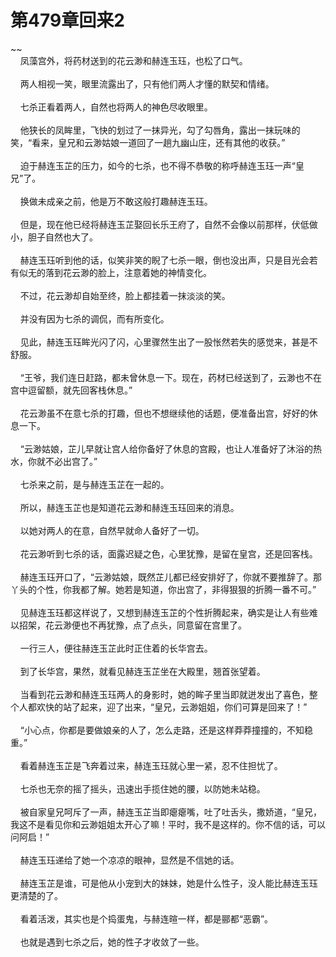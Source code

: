 # 第479章回来2
~~<br>&nbsp;&nbsp;&nbsp;&nbsp;凤藻宫外，将药材送到的花云渺和赫连玉珏，也松了口气。<br><br>&nbsp;&nbsp;&nbsp;&nbsp;两人相视一笑，眼里流露出了，只有他们两人才懂的默契和情绪。<br><br>&nbsp;&nbsp;&nbsp;&nbsp;七杀正看着两人，自然也将两人的神色尽收眼里。<br><br>&nbsp;&nbsp;&nbsp;&nbsp;他狭长的凤眸里，飞快的划过了一抹异光，勾了勾唇角，露出一抹玩味的笑，“看来，皇兄和云渺姑娘一道回了一趟九幽山庄，还有其他的收获。”<br><br>&nbsp;&nbsp;&nbsp;&nbsp;迫于赫连玉芷的压力，如今的七杀，也不得不恭敬的称呼赫连玉珏一声“皇兄”了。<br><br>&nbsp;&nbsp;&nbsp;&nbsp;换做未成亲之前，他是万不敢这般打趣赫连玉珏。<br><br>&nbsp;&nbsp;&nbsp;&nbsp;但是，现在他已经将赫连玉芷娶回长乐王府了，自然不会像以前那样，伏低做小，胆子自然也大了。<br><br>&nbsp;&nbsp;&nbsp;&nbsp;赫连玉珏听到他的话，似笑非笑的睨了七杀一眼，倒也没出声，只是目光会若有似无的落到花云渺的脸上，注意着她的神情变化。<br><br>&nbsp;&nbsp;&nbsp;&nbsp;不过，花云渺却自始至终，脸上都挂着一抹淡淡的笑。<br><br>&nbsp;&nbsp;&nbsp;&nbsp;并没有因为七杀的调侃，而有所变化。<br><br>&nbsp;&nbsp;&nbsp;&nbsp;见此，赫连玉珏眸光闪了闪，心里骤然生出了一股怅然若失的感觉来，甚是不舒服。<br><br>&nbsp;&nbsp;&nbsp;&nbsp;“王爷，我们连日赶路，都未曾休息一下。现在，药材已经送到了，云渺也不在宫中逗留额，就先回客栈休息。”<br><br>&nbsp;&nbsp;&nbsp;&nbsp;花云渺虽不在意七杀的打趣，但也不想继续他的话题，便准备出宫，好好的休息一下。<br><br>&nbsp;&nbsp;&nbsp;&nbsp;“云渺姑娘，芷儿早就让宫人给你备好了休息的宫殿，也让人准备好了沐浴的热水，你就不必出宫了。”<br><br>&nbsp;&nbsp;&nbsp;&nbsp;七杀来之前，是与赫连玉芷在一起的。<br><br>&nbsp;&nbsp;&nbsp;&nbsp;所以，赫连玉芷也是知道花云渺和赫连玉珏回来的消息。<br><br>&nbsp;&nbsp;&nbsp;&nbsp;以她对两人的在意，自然早就命人备好了一切。<br><br>&nbsp;&nbsp;&nbsp;&nbsp;花云渺听到七杀的话，面露迟疑之色，心里犹豫，是留在皇宫，还是回客栈。<br><br>&nbsp;&nbsp;&nbsp;&nbsp;赫连玉珏开口了，“云渺姑娘，既然芷儿都已经安排好了，你就不要推辞了。那丫头的个性，你我都了解。她若是知道，你出宫了，非得狠狠的折腾一番不可。”<br><br>&nbsp;&nbsp;&nbsp;&nbsp;见赫连玉珏都这样说了，又想到赫连玉芷的个性折腾起来，确实是让人有些难以招架，花云渺便也不再犹豫，点了点头，同意留在宫里了。<br><br>&nbsp;&nbsp;&nbsp;&nbsp;一行三人，便往赫连玉芷此时正住着的长华宫去。<br><br>&nbsp;&nbsp;&nbsp;&nbsp;到了长华宫，果然，就看见赫连玉芷坐在大殿里，翘首张望着。<br><br>&nbsp;&nbsp;&nbsp;&nbsp;当看到花云渺和赫连玉珏两人的身影时，她的眸子里当即就迸发出了喜色，整个人都欢快的站了起来，迎了出来，“皇兄，云渺姐姐，你们可算是回来了！”<br><br>&nbsp;&nbsp;&nbsp;&nbsp;“小心点，你都是要做娘亲的人了，怎么走路，还是这样莽莽撞撞的，不知稳重。”<br><br>&nbsp;&nbsp;&nbsp;&nbsp;看着赫连玉芷是飞奔着过来，赫连玉珏就心里一紧，忍不住担忧了。<br><br>&nbsp;&nbsp;&nbsp;&nbsp;七杀也无奈的摇了摇头，迅速出手揽住她的腰，以防她未站稳。<br><br>&nbsp;&nbsp;&nbsp;&nbsp;被自家皇兄呵斥了一声，赫连玉芷当即瘪瘪嘴，吐了吐舌头，撒娇道，“皇兄，我这不是看见你和云渺姐姐太开心了嘛！平时，我不是这样的。你不信的话，可以问阿启！”<br><br>&nbsp;&nbsp;&nbsp;&nbsp;赫连玉珏递给了她一个凉凉的眼神，显然是不信她的话。<br><br>&nbsp;&nbsp;&nbsp;&nbsp;赫连玉芷是谁，可是他从小宠到大的妹妹，她是什么性子，没人能比赫连玉珏更清楚的了。<br><br>&nbsp;&nbsp;&nbsp;&nbsp;看着活泼，其实也是个捣蛋鬼，与赫连暄一样，都是郦都“恶霸”。<br><br>&nbsp;&nbsp;&nbsp;&nbsp;也就是遇到七杀之后，她的性子才收敛了一些。<br><br>
                    

<script>_fwqdsqadxfw()</script>
<div><script>_dfwf1dw();</script></div>
<div><script>_dfwf1agdw();</script></div>
                